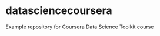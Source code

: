 datasciencecoursera
===================

Example repository for Coursera Data Science Toolkit course
